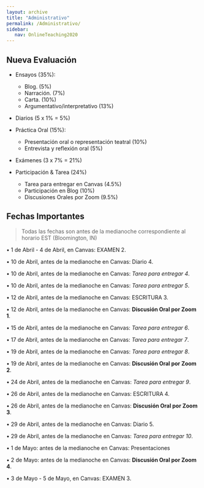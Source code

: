 ```yaml
---
layout: archive
title: "Administrativo"
permalink: /Administrativo/
sidebar:
   nav: OnlineTeaching2020
---
```


## Nueva Evaluación

- Ensayos (35%):
  - Blog. (5%)
  - Narración. (7%)
  - Carta. (10%)
  - Argumentativo/interpretativo (13%)

- Diarios (5 x 1% = 5%)

- Práctica Oral (15%):
  - Presentación oral o representación teatral (10%)
  - Entrevista y reflexión oral (5%)

- Exámenes (3 x 7% = 21%)

- Participación & Tarea (24%)
  - Tarea para entregar en Canvas (4.5%)
  - Participación en Blog (10%)
  - Discusiones Orales por Zoom (9.5%)



## Fechas Importantes
> Todas las fechas son antes de la medianoche correspondiente al horario EST (Bloomington, IN)

•	1 de Abril - 4 de Abril, en Canvas: EXAMEN 2.

•	10 de Abril, antes de la medianoche en Canvas: Diario 4.

•	10 de Abril, antes de la medianoche en Canvas: _Tarea para entregar 4_.

•	10 de Abril, antes de la medianoche en Canvas: _Tarea para entregar 5_.

•	12 de Abril, antes de la medianoche en Canvas: ESCRITURA 3.

•	12 de Abril, antes de la medianoche en Canvas: **Discusión Oral por Zoom 1**.

•	15 de Abril, antes de la medianoche en Canvas: _Tarea para entregar 6_.

•	17 de Abril, antes de la medianoche en Canvas: _Tarea para entregar 7_.

•	19 de Abril, antes de la medianoche en Canvas: _Tarea para entregar 8_.

•	19 de Abril, antes de la medianoche en Canvas: **Discusión Oral por Zoom 2**.

•	24 de Abril, antes de la medianoche en Canvas: _Tarea para entregar 9_.

•	26 de Abril, antes de la medianoche en Canvas: ESCRITURA 4.

•	26 de Abril, antes de la medianoche en Canvas: **Discusión Oral por Zoom 3**.  

•	29 de Abril, antes de la medianoche en Canvas: Diario 5.

•	29 de Abril, antes de la medianoche en Canvas: _Tarea para entregar 10_.

•	1 de Mayo: antes de la medianoche en Canvas: Presentaciones   

•	2 de Mayo: antes de la medianoche en Canvas: **Discusión Oral por Zoom 4**.

•	3 de Mayo - 5 de Mayo, en Canvas: EXAMEN 3.
